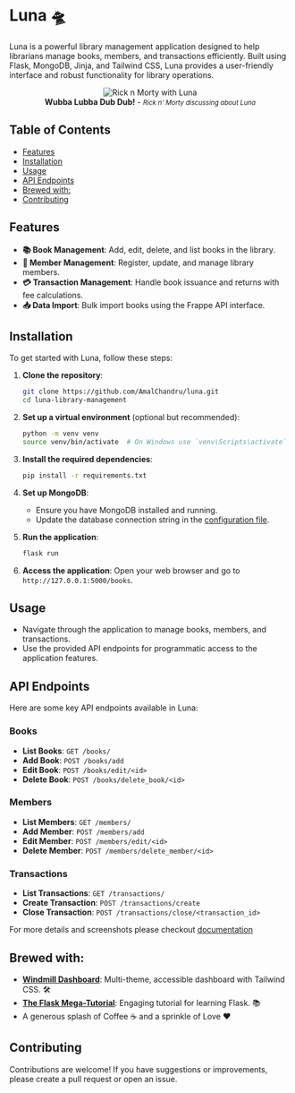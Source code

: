 # Luna 🛸

Luna is a powerful library management application designed to help librarians manage books, members, and transactions efficiently. Built using Flask, MongoDB, Jinja, and Tailwind CSS, Luna provides a user-friendly interface and robust functionality for library operations. 
<p align="center">
  <img src="https://i.giphy.com/media/v1.Y2lkPTc5MGI3NjExeXl1eHpvdXEza3lyZHNza3l4bXBpZ2MycjFiOHp1MWR6eDh0ZTN2eiZlcD12MV9pbnRlcm5hbF9naWZfYnlfaWQmY3Q9dg/pBoI7kes1IANE0pD2f/giphy.gif" alt="Rick n Morty with Luna">
   <br>
   <strong>Wubba Lubba Dub Dub!</strong> - <em><small>Rick n' Morty discussing about Luna</small></em>
</p>

## Table of Contents

- [Features](#features)
- [Installation](#installation)
- [Usage](#usage)
- [API Endpoints](#api-endpoints)
- [Brewed with:](#brewed-with)
- [Contributing](#contributing)

## Features

- **📚 Book Management**: Add, edit, delete, and list books in the library.
- **👥 Member Management**: Register, update, and manage library members.
- **💳 Transaction Management**: Handle book issuance and returns with fee calculations.
- **📥 Data Import**: Bulk import books using the Frappe API interface.

## Installation

To get started with Luna, follow these steps:

1. **Clone the repository**:
   ```bash
   git clone https://github.com/AmalChandru/luna.git
   cd luna-library-management
   ```

2. **Set up a virtual environment** (optional but recommended):
   ```bash
   python -m venv venv
   source venv/bin/activate  # On Windows use `venv\Scripts\activate`
   ```

3. **Install the required dependencies**:
   ```bash
   pip install -r requirements.txt
   ```

4. **Set up MongoDB**:
   - Ensure you have MongoDB installed and running.
   - Update the database connection string in the [configuration file](./app/config/development.py).

5. **Run the application**:
   ```bash
   flask run
   ```

6. **Access the application**:
   Open your web browser and go to `http://127.0.0.1:5000/books`.

## Usage

- Navigate through the application to manage books, members, and transactions.
- Use the provided API endpoints for programmatic access to the application features.

## API Endpoints

Here are some key API endpoints available in Luna:

### Books
- **List Books**: `GET /books/`
- **Add Book**: `POST /books/add`
- **Edit Book**: `POST /books/edit/<id>`
- **Delete Book**: `POST /books/delete_book/<id>`

### Members
- **List Members**: `GET /members/`
- **Add Member**: `POST /members/add`
- **Edit Member**: `POST /members/edit/<id>`
- **Delete Member**: `POST /members/delete_member/<id>`

### Transactions
- **List Transactions**: `GET /transactions/`
- **Create Transaction**: `POST /transactions/create`
- **Close Transaction**: `POST /transactions/close/<transaction_id>`

For more details and screenshots please checkout [documentation](./docs/)

## Brewed with:

- **[Windmill Dashboard](https://github.com/estevanmaito/windmill-dashboard)**: Multi-theme, accessible dashboard with Tailwind CSS. 🛠️
- **[The Flask Mega-Tutorial](https://blog.miguelgrinberg.com/post/the-flask-mega-tutorial-part-i-hello-world)**: Engaging tutorial for learning Flask. 📚
- A generous splash of Coffee ☕ and a sprinkle of Love ❤️

## Contributing

Contributions are welcome! If you have suggestions or improvements, please create a pull request or open an issue.


